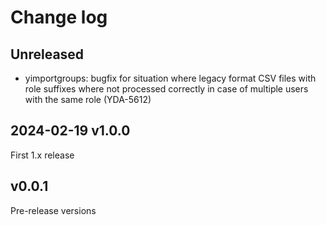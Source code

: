 # Change log

## Unreleased

- yimportgroups: bugfix for situation where legacy format CSV files with role suffixes where not processed
  correctly in case of multiple users with the same role (YDA-5612)

## 2024-02-19 v1.0.0

First 1.x release

## v0.0.1

Pre-release versions
